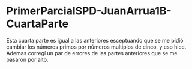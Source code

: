 # PrimerParcialSPD-JuanArrua1B-CuartaParte

Esta cuarta parte es igual a las anteriores esceptuando que se me pidió cambiar los números primos por números multiplos de cinco, y eso hice. Ademas corregí un par de errores de las partes anteriores que se me pasaron por alto.
